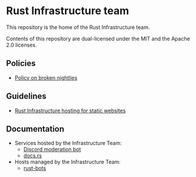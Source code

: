 # Rust Infrastructure team

This repository is the home of the Rust Infrastructure team.

Contents of this repository are dual-licensed under the MIT and the Apache 2.0
licenses.

## Policies

* [Policy on broken nightlies](policies/broken-nightlies.md)

## Guidelines

* [Rust Infrastructure hosting for static websites](guidelines/static-websites.md)

## Documentation

* Services hosted by the Infrastructure Team:
  * [Discord moderation bot](docs/services/discord-mods-bot.md)
  * [docs.rs](docs/services/docs-rs.md)
* Hosts managed by the Infrastructure Team:
  * [rust-bots](docs/hosts/rust-bots.md)
